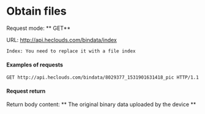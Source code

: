 # Obtain files
Request mode: ** GET**

URL: http://api.heclouds.com/bindata/index

    Index: You need to replace it with a file index


#### Examples of requests

```text
GET http://api.heclouds.com/bindata/8029377_1531901631418_pic HTTP/1.1
```

#### Request return
Return body content: ** The original binary data uploaded by the device **